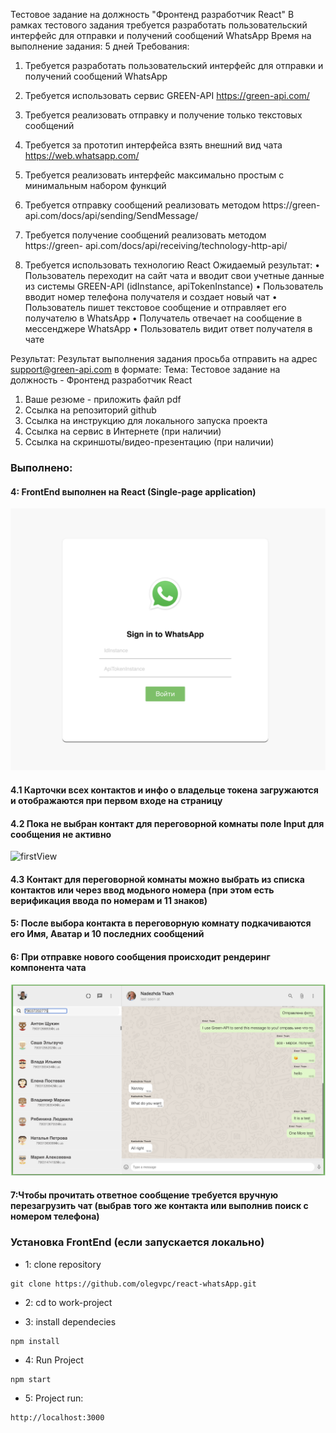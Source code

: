 Тестовое задание на должность "Фронтенд разработчик React"
В рамках тестового задания требуется разработать пользовательский интерфейс для
отправки и получений сообщений WhatsApp
Время на выполнение задания: 5 дней
Требования:
1. Требуется разработать пользовательский интерфейс для отправки и получений
сообщений WhatsApp
2. Требуется использовать сервис GREEN-API https://green-api.com/
3. Требуется реализовать отправку и получение только текстовых сообщений
4. Требуется за прототип интерфейса взять внешний вид чата
https://web.whatsapp.com/
5. Требуется реализовать интерфейс максимально простым с минимальным набором
функций

6. Требуется отправку сообщений реализовать методом https://green-
api.com/docs/api/sending/SendMessage/

7. Требуется получение сообщений реализовать методом https://green-
api.com/docs/api/receiving/technology-http-api/

8. Требуется использовать технологию React
Ожидаемый результат:
• Пользователь переходит на сайт чата и вводит свои учетные данные из
системы GREEN-API (idInstance, apiTokenInstance)
• Пользователь вводит номер телефона получателя и создает новый чат
• Пользователь пишет текстовое сообщение и отправляет его получателю в
WhatsApp
• Получатель отвечает на сообщение в мессенджере WhatsApp
• Пользователь видит ответ получателя в чате

Результат:
Результат выполнения задания просьба отправить на адрес support@green-api.com в
формате:
Тема: Тестовое задание на должность - Фронтенд разработчик React
1. Ваше резюме - приложить файл pdf
2. Ссылка на репозиторий github
3. Ссылка на инструкцию для локального запуска проекта
4. Ссылка на сервис в Интернете (при наличии)
5. Ссылка на скриншоты/видео-презентацию (при наличии)

### Выполнено:

#### 4: FrontEnd выполнен на React  (Single-page application)

![login](https://github.com/olegvpc/react-whatsApp/blob/main/src/images/login.png?raw=true)

#### 4.1 Карточки всех контактов и инфо о владельце токена загружаются и отображаются при первом входе на страницу
#### 4.2 Пока не выбран контакт для переговорной комнаты поле Input для сообщения не активно 

![firstView](https://github.com/olegvpc/eact-whatsApp/blob/main/src/images/firstView.png?raw=true)

#### 4.3 Контакт для переговорной комнаты можно выбрать из списка контактов или через ввод модьного номера (при этом есть верификация ввода по номерам и 11 знаков)

#### 5: После выбора контакта в переговорную комнату подкачиваются его Имя, Аватар и 10 последних сообщений
#### 6: При отправке нового сообщения происходит рендеринг компонента чата
![foundedUser](https://github.com/olegvpc/react-whatsApp/blob/main/src/images/foundedUser.png?raw=true)
#### 7:Чтобы прочитать ответное сообщение требуется вручную перезагрузить чат (выбрав того же контакта или выполнив поиск с номером телефона)


### Установка FrontEnd (если запускается локально)
* 1: clone repository
``` 
git clone https://github.com/olegvpc/react-whatsApp.git
```
* 2: cd to work-project

* 3: install dependecies
```
npm install
```
* 4: Run Project
```shell
npm start
```
* 5: Project run: 
```
http://localhost:3000
``` 
